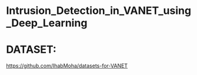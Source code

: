# Intrusion_Detection_in_VANET_using_Deep_Learning

# DATASET:
https://github.com/IhabMoha/datasets-for-VANET
